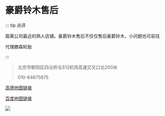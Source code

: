 # 豪爵铃木售后

::: tip 点评

距离公司最近的熟人店铺，豪爵铃木售后不仅仅售后豪爵铃木，小问题也可前往

代理滕森轮胎

:::

> 北京市朝阳区四元桥与S12机场高速交叉口北200米
>
> 010-64675875

[高德地图链接](http://f.amap.com/2ZdXs_07E69OF)

[百度地图链接](https://j.map.baidu.com/-XPNZ)

![](https://cdn.jsdelivr.net/gh/AzureFatty/MoYouClubPic@master/2021/20210401161947.jpg)